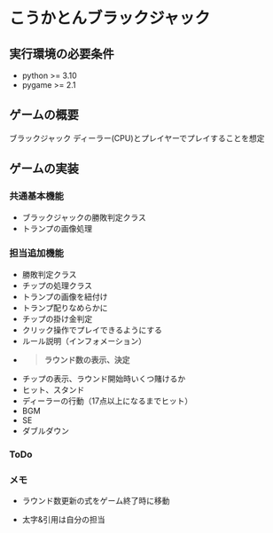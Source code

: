 # こうかとんブラックジャック
## 実行環境の必要条件
* python >= 3.10
* pygame >= 2.1

## ゲームの概要
ブラックジャック
ディーラー(CPU)とプレイヤーでプレイすることを想定

## ゲームの実装
### 共通基本機能
* ブラックジャックの勝敗判定クラス
* トランプの画像処理
### 担当追加機能
* 勝敗判定クラス
* チップの処理クラス
* トランプの画像を紐付け
* トランプ配りなめらかに
* チップの掛け金判定
* クリック操作でプレイできるようにする
* ルール説明（インフォメーション）
* >**ラウンド数の表示、決定**
* チップの表示、ラウンド開始時いくつ賭けるか
* ヒット、スタンド
* ディーラーの行動（17点以上になるまでヒット）
* BGM
* SE
* ダブルダウン
### ToDo

### メモ
* ラウンド数更新の式をゲーム終了時に移動

- 太字&引用は自分の担当
